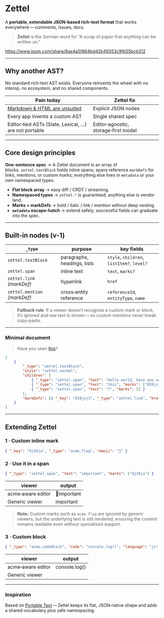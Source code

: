 # Zettel

A **portable, extendable JSON‑based rich‑text format** that works everywhere — comments, issues, docs.

> **Zettel** is the German word for “A scrap of paper that anything can be written on.”

https://www.loom.com/share/8ae4a5f864bd42b49353c9fb55bcb312

---

## Why another AST?

No standard rich‑text AST exists. Everyone reinvents the wheel with no interop, no ecosystem, and no shared components.

| Pain today                                                                                     | Zettel fix                           |
| ---------------------------------------------------------------------------------------------- | ------------------------------------ |
| [Markdown & HTML are unsuited](https://www.smashingmagazine.com/2022/02/thoughts-on-markdown/) | Explicit JSON nodes                  |
| Every app invents a custom AST                                                                 | Single shared spec                   |
| Editor‑tied ASTs (Slate, Lexical, …) are not portable                                          | Editor‑agnostic, storage‑first model |

---

## Core design principles

**One‑sentence spec** → A Zettel document is an array of blocks. `zettel.textBlock` holds inline spans; spans reference `markDefs` for links, mentions, or custom marks; everything else lives in `metadata` or your own namespaced types.

- **Flat block array** → easy diff / CRDT / streaming.
- **Namespaced types** → `zettel.*` is guaranteed; anything else is vendor land.
- **Marks + markDefs** → bold / italic / link / mention without deep nesting.
- **`metadata` escape‑hatch** → extend safely; successful fields can graduate into the spec.

---

## Built‑in nodes (v‑1)

| `_type`                      | purpose                     | key fields                                 |
| ---------------------------- | --------------------------- | ------------------------------------------ |
| `zettel.textBlock`           | paragraphs, headings, lists | `style`, `children`, `listItem?`, `level?` |
| `zettel.span`                | inline text                 | `text`, `marks?`                           |
| `zettel.link` _(markDef)_    | hyperlink                   | `href`                                     |
| `zettel.mention` _(markDef)_ | cross‑entity reference      | `referenceId`, `entityType`, `name`        |

> **Fallback rule** If a viewer doesn’t recognise a custom mark or block, it’s ignored and raw text is shown — so custom mentions never break copy‑paste.

---

### Minimal document

> Have you seen [this](https://example.com)?

```json
[
	{
		"_type": "zettel.textBlock",
		"style": "zettel.normal",
		"children": [
			{ "_type": "zettel.span", "text": "Hello world, have you seen ", "marks": [] },
			{ "_type": "zettel.span", "text": "this", "marks": ["039jsj3"] },
			{ "_type": "zettel.span", "text": "?", "marks": [] }
		],
		"markDefs": [{ "_key": "039jsj3", "_type": "zettel.link", "href": "https://example.com" }]
	}
]
```

---

## Extending Zettel

### 1 · Custom inline mark

```json
{ "_key": "9j39ja", "_type": "acme.flag", "emoji": "🚩" }
```

### 2 · Use it in a span

```json
{ "_type": "zettel.span", "text": "important", "marks": ["9j39ja"] }
```

| viewer            | output      |
| ----------------- | ----------- |
| acme‑aware editor | 🚩important |
| Generic viewer    | important   |

> **Note:** Custom marks such as `acme.flag` are ignored by generic viewers, but the underlying text is still rendered, ensuring the content remains readable even without specialized support.

### 3 · Custom block

```json
{ "_type": "acme.codeBlock", "code": "console.log()", "language": "js" }
```

| viewer            | output        |
| ----------------- | ------------- |
| acme‑aware editor | console.log() |
| Generic viewer    | <ignored>     |

---

### Inspiration

Based on [Portable Text](https://portabletext.org/) — Zettel keeps its flat, JSON‑native shape and adds a shared vocabulary plus safe namespacing.
